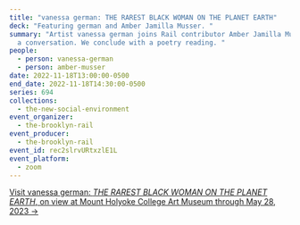 ```yaml
---
title: "vanessa german: THE RAREST BLACK WOMAN ON THE PLANET EARTH"
deck: "Featuring german and Amber Jamilla Musser. "
summary: "Artist vanessa german joins Rail contributor Amber Jamilla Musser for
  a conversation. We conclude with a poetry reading. "
people:
  - person: vanessa-german
  - person: amber-musser
date: 2022-11-18T13:00:00-0500
end_date: 2022-11-18T14:30:00-0500
series: 694
collections:
  - the-new-social-environment
event_organizer:
  - the-brooklyn-rail
event_producer:
  - the-brooklyn-rail
event_id: rec2slrvURtxzlE1L
event_platform:
  - zoom
---
```

[V﻿isit vanessa german: *THE RAREST BLACK WOMAN ON THE PLANET EARTH*, on view at Mount Holyoke College Art Museum through May 28, 2023 →](<https://artmuseum.mtholyoke.edu/exhibition/vanessa-german%E2%80%94-rarest-black-woman-planet-earth#:~:text=vanessa%20german%E2%80%94THE%20RAREST%20BLACK%20WOMAN%20ON%20THE%20PLANET%20EARTH,-Skinner%20Museum%2075&text=1976)%20is%20an%20artist%2C%20activist,of%20curiosities%20at%20Mount%20Holyoke.>)